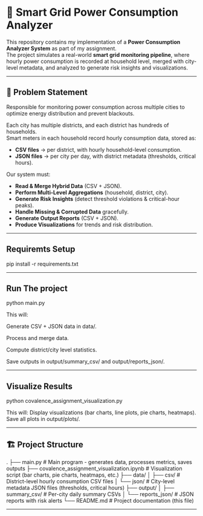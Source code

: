 # 🔌 Smart Grid Power Consumption Analyzer  

This repository contains my implementation of a **Power Consumption Analyzer System** as part of my assignment.  
The project simulates a real-world **smart grid monitoring pipeline**, where hourly power consumption is recorded at household level, merged with city-level metadata, and analyzed to generate risk insights and visualizations.  

---

## 📌 Problem Statement  

Responsible for monitoring power consumption across multiple cities to optimize energy distribution and prevent blackouts.  

Each city has multiple districts, and each district has hundreds of households.  
Smart meters in each household record hourly consumption data, stored as:  

- **CSV files** → per district, with hourly household-level consumption.  
- **JSON files** → per city per day, with district metadata (thresholds, critical hours).  

Our system must:  

- **Read & Merge Hybrid Data** (CSV + JSON).  
- **Perform Multi-Level Aggregations** (household, district, city).  
- **Generate Risk Insights** (detect threshold violations & critical-hour peaks).  
- **Handle Missing & Corrupted Data** gracefully.  
- **Generate Output Reports** (CSV + JSON).  
- **Produce Visualizations** for trends and risk distribution.  

---

## Requiremts Setup

pip install -r requirements.txt

---

## Run The project

python main.py

This will:

Generate CSV + JSON data in data/.

Process and merge data.

Compute district/city level statistics.

Save outputs in output/summary_csv/ and output/reports_json/.

---

## Visualize Results

python covalence_assignment_visualization.py

This will:
Display visualizations (bar charts, line plots, pie charts, heatmaps).
Save all plots in output/plots/.

---


## 🏗️ Project Structure  

.
├── main.py # Main program - generates data, processes metrics, saves outputs
├── covalence_assignment_visualization.ipynb # Visualization script (bar charts, pie charts, heatmaps, etc.)
├── data/
│ ├── csv/ # District-level hourly consumption CSV files
│ └── json/ # City-level metadata JSON files (thresholds, critical hours)
├── output/
│ ├── summary_csv/ # Per-city daily summary CSVs
│ └── reports_json/ # JSON reports with risk alerts
└── README.md # Project documentation (this file)

---


